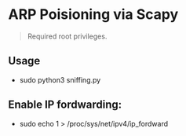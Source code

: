 # ARP Poisioning via Scapy
> Required root privileges.

## Usage
 - sudo python3 sniffing.py

## Enable IP fordwarding:
- sudo echo 1 > /proc/sys/net/ipv4/ip_fordward
